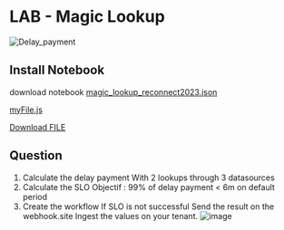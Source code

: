 # LAB - Magic Lookup
![Delay_payment](https://github.com/JLLormeau/reconnect2023/blob/main/delay_payment.png?raw=true)

## Install Notebook

download notebook [magic_lookup_reconnect2023.json](https://github.com/JLLormeau/magic_lookup_reconnect2023/raw/main/magic_lookup%20_reconnect2023.json)  

[myFile.js](https://raw.githubusercontent.com/JLLormeau/magic_lookup_reconnect2023/main/magic_lookup%20_reconnect2023.json)  

<a id="raw-url" href="https://raw.githubusercontent.com/JLLormeau/magic_lookup_reconnect2023/main/magic_lookup%20_reconnect2023.json">Download FILE</a>

## Question
1) Calculate the delay payment
With 2 lookups through 3 datasources 
2) Calculate the SLO 
Objectif : 99% of delay payment < 6m on default period
3) Create the workflow
If SLO is not successful
Send the result on the webhook.site
Ingest the values on your tenant.
![image](https://github.com/JLLormeau/magic_lookup_reconnect2023/assets/40337213/97715d42-c287-4cf5-9360-b20a9a14cdd9)
